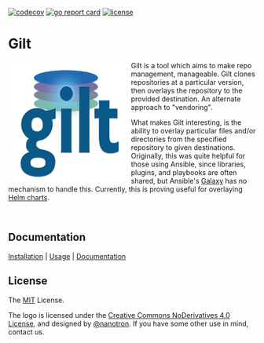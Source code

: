 [![codecov](https://img.shields.io/codecov/c/github/retr0h/go-gilt?token=clAMnFQCEQ&style=flat-square)](https://codecov.io/gh/retr0h/go-gilt)
[![go report card](https://goreportcard.com/badge/github.com/retr0h/go-gilt?style=flat-square)](https://goreportcard.com/report/github.com/retr0h/go-gilt)
[![license](https://img.shields.io/badge/license-MIT-brightgreen.svg?style=flat-square)](LICENSE)

# Gilt

<img src="asset/gilt.png" align="left" width="250px" height="250px" />

Gilt is a tool which aims to make repo management, manageable.  Gilt
clones repositories at a particular version, then overlays the repository to
the provided destination.  An alternate approach to "vendoring".

What makes Gilt interesting, is the ability to overlay particular files and/or
directories from the specified repository to given destinations. Originally,
this was quite helpful for those using Ansible, since libraries, plugins, and
playbooks are often shared, but Ansible's [Galaxy][] has no mechanism to handle
this.  Currently, this is proving useful for overlaying [Helm charts][].

<br clear="left"/>

## Documentation

[Installation][] | [Usage][] | [Documentation][]

[Installation]: https://retr0h.github.io/go-gilt/installation
[Usage]: https://retr0h.github.io/go-gilt/usage
[Documentation]: https://retr0h.github.io/go-gilt/

## License

The [MIT][] License.

The logo is licensed under the [Creative Commons NoDerivatives 4.0 License][],
and designed by [@nanotron][].
If you have some other use in mind, contact us.

[Galaxy]: https://docs.ansible.com/ansible/latest/reference_appendices/galaxy.html
[Helm charts]: https://helm.sh/docs/topics/charts/
[MIT]: LICENSE
[Creative Commons NoDerivatives 4.0 License]: https://creativecommons.org/licenses/by-nd/4.0/
[@nanotron]: https://github.com/nanotron
